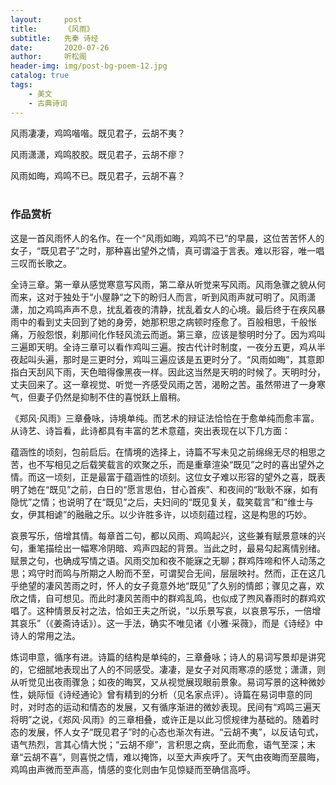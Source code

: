 ```yaml
---
layout:     post
title:      《风雨》
subtitle:   先秦 诗经
date:       2020-07-26
author:     听松阁
header-img: img/post-bg-poem-12.jpg
catalog: true
tags:
    - 美文
    - 古典诗词
---
```


风雨凄凄，鸡鸣喈喈。既见君子，云胡不夷？<br>

风雨潇潇，鸡鸣胶胶。既见君子，云胡不瘳？<br>

风雨如晦，鸡鸣不已。既见君子，云胡不喜？<br>
<br>

### 作品赏析
这是一首风雨怀人的名作。在一个“风雨如晦，鸡鸣不已”的早晨，这位苦苦怀人的女子，“既见君子”之时，那种喜出望外之情，真可谓溢于言表。难以形容，唯一唱三叹而长歌之。

全诗三章。第一章从感觉寒意写风雨，第二章从听觉来写风雨。风雨急骤之貌从何而来，这对于独处于“小屋静“之下的盼归人而言，听到风雨声就可明了。风雨潇潇，加之鸡鸣声声不息，扰乱着夜的清静，扰乱着女人的心境。最后终于在疾风暴雨中的看到丈夫回到了她的身旁，她那积思之病顿时痊愈了。百般相思，千般怅痛，万般怨恨，刹那间化作轻风流云而逝。第三章，应该是黎明时分了。因为鸡叫三遍即天明。全诗三章可以看作鸡叫三遍。按古代计时制度，一夜分五更，鸡从半夜起叫头遍，那时是三更时分，鸡叫三遍应该是五更时分了。“风雨如晦”，其意即指白天刮风下雨，天色暗得像黑夜一样。因此这当然是天明的时候了。天明时分，丈夫回来了。这一章视觉、听觉一齐感受风雨之苦，渴盼之苦。虽然带进了一身寒气，但妻子仍然是抑制不住的喜悦跃上眉稍。

《郑风·风雨》三章叠咏，诗境单纯。而艺术的辩证法恰恰在于愈单纯而愈丰富。从诗艺、诗旨看，此诗都具有丰富的艺术意蕴，突出表现在以下几方面：

蕴涵性的顷刻，包前启后。在情境的选择上，诗篇不写未见之前绵绵无尽的相思之苦，也不写相见之后载笑载言的欢聚之乐，而是重章渲染“既见”之时的喜出望外之情。而这一顷刻，正是最富于蕴涵性的顷刻。这位女子难以形容的望外之喜，既表明了她在“既见”之前，白日的“愿言思伯，甘心首疾”、和夜间的“耿耿不寐，如有隐忧”之情；也说明了在“既见”之后，夫妇间的“既见复关，载笑载言”和“维士与女，伊其相谑”的融融之乐。以少许胜多许，以顷刻蕴过程，这是构思的巧妙。

哀景写乐，倍增其情。每章首二句，都以风雨、鸡鸣起兴，这些兼有赋景意味的兴句，重笔描绘出一幅寒冷阴暗、鸡声四起的背景。当此之时，最易勾起离情别绪。赋景之句，也确成写情之语。风雨交加和夜不能寐之无聊；群鸡阵啼和怀人动荡之思；鸡守时而鸣与所期之人盼而不至，可谓契合无间，层层映衬。然而，正在这几乎绝望的凄风苦雨之时，怀人的女子竟意外地“既见”了久别的情郎；骤见之喜，欢欣之情，自可想见。而此时凄风苦雨中的群鸡乱鸣，也似成了煦风春雨时的群鸡欢唱了。这种情景反衬之法，恰如王夫之所说，“以乐景写哀，以哀景写乐，一倍增其哀乐”（《姜斋诗话》）。这一手法，确实不唯见诸《小雅·采薇》，而是《诗经》中诗人的常用之法。

炼词申意，循序有进。诗篇的结构是单纯的，三章叠咏；诗人的易词写景却是讲究的，它细腻地表现出了人的不同感受。凄凄，是女子对风雨寒凉的感觉；潇潇，则从听觉见出夜雨骤急；如夜的晦冥，又从视觉展现眼前景象。易词写景的这种微妙性，姚际恒《诗经通论》曾有精到的分析（见名家点评）。诗篇在易词申意的同时，对时态的运动和情态的发展，又有循序渐进的微妙表现。民间有“鸡鸣三遍天将明”之说，《郑风·风雨》的三章相叠，或许正是以此习惯规律为基础的。随着时态的发展，怀人女子“既见君子”时的心态也渐次有进。“云胡不夷”，以反诘句式，语气热烈，言其心情大悦；“云胡不瘳”，言积思之病，至此而愈，语气至深；末章“云胡不喜”，则喜悦之情，难以掩饰，以至大声疾呼了。天气由夜晦而至晨晦，鸡鸣由声微而至声高，情感的变化则由乍见惊疑而至确信高呼。
